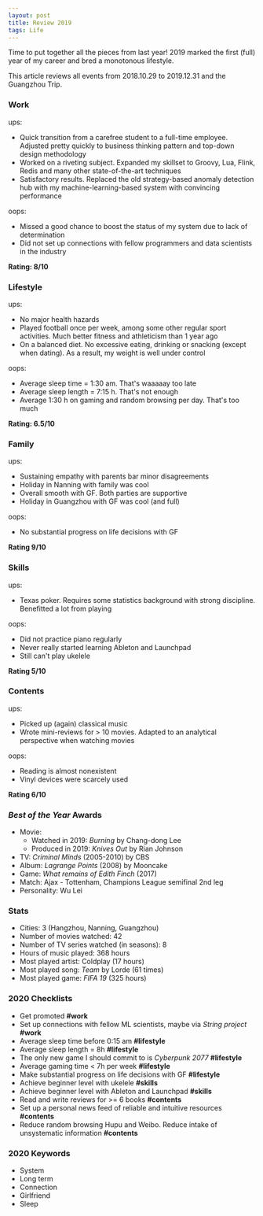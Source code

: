 ```yaml
---
layout: post
title: Review 2019
tags: Life
---
```


Time to put together all the pieces from last year! 2019 marked the first (full) year of my career and bred a monotonous lifestyle.

This article reviews all events from 2018.10.29 to 2019.12.31 and the Guangzhou Trip.

### Work

ups:

- Quick transition from a carefree student to a full-time employee. Adjusted pretty quickly to business thinking pattern and top-down design methodology
- Worked on a riveting subject. Expanded my skillset to Groovy, Lua, Flink, Redis and many other state-of-the-art techniques
- Satisfactory results. Replaced the old strategy-based anomaly detection hub with my machine-learning-based system with convincing performance

oops:

- Missed a good chance to boost the status of my system due to lack of determination
- Did not set up connections with fellow programmers and data scientists in the industry

**Rating: 8/10**

### Lifestyle

ups:

- No major health hazards
- Played football once per week, among some other regular sport activities. Much better fitness and athleticism than 1 year ago
- On a balanced diet. No excessive eating, drinking or snacking (except when dating). As a result, my weight is well under control

oops:

- Average sleep time = 1:30 am. That's waaaaay too late
- Average sleep length = 7:15 h. That's not enough
- Average 1:30 h on gaming and random browsing per day. That's too much

**Rating: 6.5/10**

### Family

ups:

- Sustaining empathy with parents bar minor disagreements
- Holiday in Nanning with family was cool
- Overall smooth with GF. Both parties are supportive
- Holiday in Guangzhou with GF was cool (and full)

oops:

- No substantial progress on life decisions with GF

**Rating 9/10**

### Skills

ups:

- Texas poker. Requires some statistics background with strong discipline. Benefitted a lot from playing

oops:

- Did not practice piano regularly
- Never really started learning Ableton and Launchpad
- Still can't play ukelele

**Rating 5/10**

### Contents

ups:

- Picked up (again) classical music
- Wrote mini-reviews for > 10 movies. Adapted to an analytical perspective when watching movies

oops:

- Reading is almost nonexistent
- Vinyl devices were scarcely used

**Rating 6/10**

### _Best of the Year_ Awards

- Movie:
	- Watched in 2019: *Burning* by Chang-dong Lee
	- Produced in 2019: *Knives Out* by Rian Johnson
- TV: *Criminal Minds* (2005-2010) by CBS
- Album: *Lagrange Points* (2008) by Mooncake
- Game: *What remains of Edith Finch* (2017)
- Match: Ajax - Tottenham, Champions League semifinal 2nd leg
- Personality: Wu Lei

### Stats

- Cities: 3 (Hangzhou, Nanning, Guangzhou)
- Number of movies watched: 42
- Number of TV series watched (in seasons): 8
- Hours of music played: 368 hours
- Most played artist: Coldplay (17 hours)
- Most played song: *Team* by Lorde (61 times)
- Most played game: *FIFA 19* (325 hours)

### 2020 Checklists

- Get promoted **#work**
- Set up connections with fellow ML scientists, maybe via *String project* **#work**
- Average sleep time before 0:15 am **#lifestyle**
- Average sleep length = 8h **#lifestyle**
- The only new game I should commit to is _Cyberpunk 2077_ **#lifestyle**
- Average gaming time < 7h per week **#lifestyle**
- Make substantial progress on life decisions with GF **#lifestyle**
- Achieve beginner level with ukelele **#skills**
- Achieve beginner level with Ableton and Launchpad **#skills**
- Read and write reviews for >= 6 books **#contents**
- Set up a personal news feed of reliable and intuitive resources **#contents**
- Reduce random browsing Hupu and Weibo. Reduce intake of unsystematic information **#contents**

### 2020 Keywords

- System
- Long term
- Connection
- Girlfriend
- Sleep
